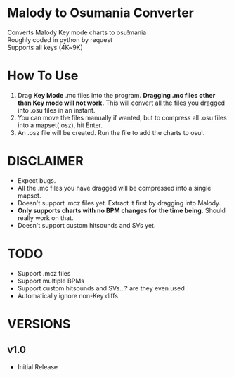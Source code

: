 # Malody to Osumania Converter
Converts Malody Key mode charts to osu!mania\
Roughly coded in python by request\
Supports all keys (4K~9K)
# How To Use
1. Drag **Key Mode** .mc files into the program. **Dragging .mc files other than Key mode will not work.** This will convert all the files you dragged into .osu files in an instant.
2. You can move the files manually if wanted, but to compress all .osu files into a mapset(.osz), hit Enter.
3. An .osz file will be created. Run the file to add the charts to osu!.
# DISCLAIMER
* Expect bugs.
* All the .mc files you have dragged will be compressed into a single mapset.
* Doesn't support .mcz files yet. Extract it first by dragging into Malody.
* **Only supports charts with no BPM changes for the time being.** Should really work on that.
* Doesn't support custom hitsounds and SVs yet.
# TODO
* Support .mcz files
* Support multiple BPMs
* Support custom hitsounds and SVs...? are they even used
* Automatically ignore non-Key diffs
# VERSIONS
## v1.0
* Initial Release
